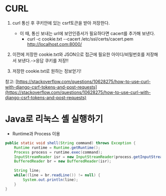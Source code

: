 # CURL 

1. curl 통신 후 쿠키안에 있는 csrf토큰을 받아 저장한다.
   - 이 때, 통신 보내는 url에 보안인증서가 필요하다면 cacert를 추가해 보낸다.
     - curl -c cookie.txt --cacert /etc/ssl/certs/cacert.pem http://localhost.com:8000/ 

2. 이전에 저장한 cookie.txt와 JSON으로 접근에 필요한 아이디/비밀번호를 저장해서 보낸다.->응답 쿠키를 저장!!
3. 저장한 cookie.txt로 원하는 정보얻기!





참고: [https://stackoverflow.com/questions/10628275/how-to-use-curl-with-django-csrf-tokens-and-post-requests](https://stackoverflow.com/questions/10628275/how-to-use-curl-with-django-csrf-tokens-and-post-requests)





# Java로 리눅스 셸 실행하기

- Runtime과 Process 이용

```java
public static void shell(String command) throws Exception {
    Runtime runtime = Runtime.getRuntime();
    Process process = runtime.exec(command);
    InputStreamReader isr = new InputStreamReader(process.getInputStream());
    BufferedReader br = new BufferedReader(isr);
    
    String line;
    while((line = br.readLine()) != null) {
        System.out.println(line);
    }
}

```

